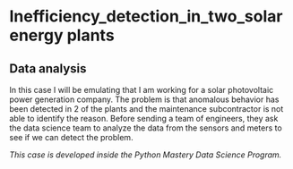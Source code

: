 # Inefficiency_detection_in_two_solar energy plants
## Data analysis
In this case I will be emulating that I am working for a solar photovoltaic power generation company.  The problem is that anomalous behavior has been detected in 2 of the plants and the maintenance subcontractor is not able to identify the reason.  Before sending a team of engineers, they ask the data science team to analyze the data from the sensors and meters to see if we can detect the problem.

*This case is developed inside the Python Mastery Data Science Program.*
